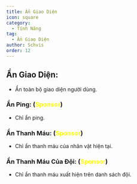 ```yaml
---
title: Ẩn Giao Diện
icon: square
category:
  - Tính Năng
tag:
  - Ẩn Giao Diện
author: Schvis
order: 12
---
```


## Ẩn Giao Diện:
- Ẩn toàn bộ giao diện người dùng.
### Ẩn Ping: (<span style='color:yellow;'>Sponsor</span>)
- Chỉ ẩn ping.
### Ẩn Thanh Máu: (<span style='color:yellow;'>Sponsor</span>)
- Chỉ ẩn thanh máu của nhân vật hiện tại.
### Ẩn Thanh Máu Của Đội: (<span style='color:yellow;'>Sponsor</span>)
- Chỉ ẩn thanh máu xuất hiện trên danh sách đội.
